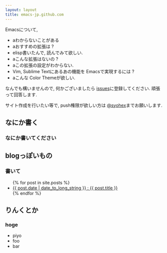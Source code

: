 ```yaml
---
layout: layout
title: emacs-jp.github.com
---
```

Emacsについて,

* aわからないことがある
* aおすすめの拡張は ?
* elisp書いたんで, 読んでみて欲しい.
* aこんな拡張はないの ?
* aこの拡張の設定がわからない.
* Vim, Sublime Textにあるあの機能を Emacsで実現するには ?
* aこんな Color Themeが欲しい.

なんでも構いませんので, 何かございましたら [issues](https://github.com/emacs-jp/emacs-jp.github.com/issues)に登録してください. 頑張って回答します.

サイト作成を行いたい等で, push権限が欲しい方は [@syohex](https://twitter.com/syohex/)までお願いします.

## なにか書く
### なにか書いてください

## blogっぽいもの
### 書いて
<ul>
{% for post in site.posts %}
  <li>
    <a href="{{ post.url }}">{{ post.date | date_to_long_string }} : {{ post.title }}</a>
  </li>
{% endfor %}
</ul>

## りんくとか
### hoge
* piyo
* foo
* bar
